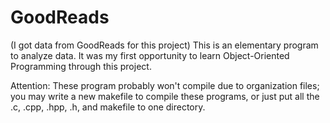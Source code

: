 # GoodReads
(I got data from GoodReads for this project) This is an elementary program to analyze data. It was my first opportunity to learn Object-Oriented Programming through this project.

Attention: These program probably won't compile due to organization files;
you may write a new makefile to compile these programs, or just put all the .c, .cpp, .hpp, .h, and makefile to one directory.
